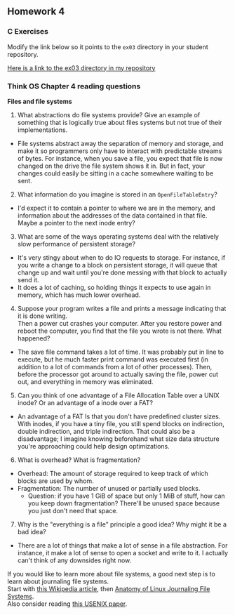 ## Homework 4

### C Exercises

Modify the link below so it points to the `ex03` directory in your
student repository.

[Here is a link to the ex03 directory in my repository](https://github.com/SeanFoley123/ExercisesInC/tree/master/exercises/ex03)

### Think OS Chapter 4 reading questions

**Files and file systems**

1) What abstractions do file systems provide?  Give an example of something that is logically 
true about files systems but not true of their implementations.

- File systems abstract away the separation of memory and storage, and make it so programmers only have to interact with predictable streams of bytes. For instance, when you save a file, you expect that file is now changed on the drive the file system shows it in. But in fact, your changes could easily be sitting in a cache somewhere waiting to be sent. 

2) What information do you imagine is stored in an `OpenFileTableEntry`?

- I'd expect it to contain a pointer to where we are in the memory, and information about the addresses of the data contained in that file. Maybe a pointer to the next inode entry?

3) What are some of the ways operating systems deal with the relatively slow performance of persistent storage?

- It's very stingy about when to do IO requests to storage. For instance, if you write a change to a block on persistent storage, it will queue that change up and wait until you're done messing with that block to actually send it.
- It does a lot of caching, so holding things it expects to use again in memory, which has much lower overhead.

4) Suppose your program writes a file and prints a message indicating that it is done writing.  
Then a power cut crashes your computer.  After you restore power and reboot the computer, you find that the 
file you wrote is not there.  What happened?

- The save file command takes a lot of time. It was probably put in line to execute, but he much faster print command was executed first (in addition to a lot of commands from a lot of other processes). Then, before the processor got around to actually saving the file, power cut out, and everything in memory was eliminated.

5) Can you think of one advantage of a File Allocation Table over a UNIX inode?  Or an advantage of a inode over a FAT?

- An advantage of a FAT Is that you don't have predefined cluster sizes. With inodes, if you have a tiny file, you still spend blocks on indirection, double indirection, and triple indirection. That could also be a disadvantage; I imagine knowing beforehand what size data structure you're approaching could help design optimizations.

6) What is overhead?  What is fragmentation?

- Overhead: The amount of storage required to keep track of which blocks are used by whom.
- Fragmentation: The number of unused or partially used blocks.
  - Question: if you have 1 GiB of space but only 1 MiB of stuff, how can you keep down fragmentation? There'll be unused space because you just don't need that space.

7) Why is the "everything is a file" principle a good idea?  Why might it be a bad idea?

- There are a lot of things that make a lot of sense in a file abstraction. For instance, it make a lot of sense to open a socket and write to it. I actually can't think of any downsides right now.

If you would like to learn more about file systems, a good next step is to learn about journaling file systems.  
Start with [this Wikipedia article](https://en.wikipedia.org/wiki/Journaling_file_system), then 
[Anatomy of Linux Journaling File Systems](http://www.ibm.com/developerworks/library/l-journaling-filesystems/index.html).  
Also consider reading [this USENIX paper](https://www.usenix.org/legacy/event/usenix05/tech/general/full_papers/prabhakaran/prabhakaran.pdf).



